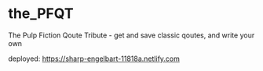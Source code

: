 # the_PFQT
The Pulp Fiction Qoute Tribute - get and save classic qoutes, and write your own

deployed: https://sharp-engelbart-11818a.netlify.com
